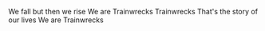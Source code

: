 We fall but then we rise
We are Trainwrecks
Trainwrecks
That's the story of our lives
We are Trainwrecks 
